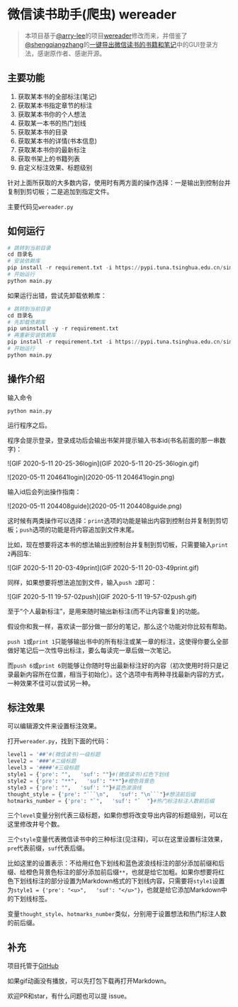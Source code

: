 # 微信读书助手(爬虫) wereader

> 本项目基于[@arry-lee](https://github.com/arry-lee)的项目[wereader](https://github.com/arry-lee/wereader/issues/20)修改而来，并借鉴了[@shengqiangzhang](https://github.com/shengqiangzhang)的[一键导出微信读书的书籍和笔记]([https://github.com/shengqiangzhang/examples-of-web-crawlers/tree/master/12.%E4%B8%80%E9%94%AE%E5%AF%BC%E5%87%BA%E5%BE%AE%E4%BF%A1%E8%AF%BB%E4%B9%A6%E7%9A%84%E4%B9%A6%E7%B1%8D%E5%92%8C%E7%AC%94%E8%AE%B0](https://github.com/shengqiangzhang/examples-of-web-crawlers/tree/master/12.一键导出微信读书的书籍和笔记))中的GUI登录方法，感谢原作者、感谢开源。

## 主要功能

1. 获取某本书的全部标注(笔记)
2. 获取某本书指定章节的标注
3. 获取某本书你的个人想法
4. 获取某一本书的热门划线
5. 获取某本书的目录
6. 获取某本书的详情(书本信息)
7. 获取某本书你的最新标注
8. 获取书架上的书籍列表
9. 自定义标注效果、标题级别

针对上面所获取的大多数内容，使用时有两方面的操作选择：一是输出到控制台并复制到剪切板；二是追加到指定文件。


主要代码见`wereader.py`

## 如何运行

```python
# 跳转到当前目录
cd 目录名
# 安装依赖库
pip install -r requirement.txt -i https://pypi.tuna.tsinghua.edu.cn/simple
# 开始运行
python main.py
```

如果运行出错，尝试先卸载依赖库：

```python
# 跳转到当前目录
cd 目录名
# 先卸载依赖库
pip uninstall -y -r requirement.txt
# 再重新安装依赖库
pip install -r requirement.txt -i https://pypi.tuna.tsinghua.edu.cn/simple
# 开始运行
python main.py
```

## 操作介绍

输入命令

```
python main.py
```

运行程序之后。

程序会提示登录，登录成功后会输出书架并提示输入书本id(书名前面的那一串数字)：

![GIF 2020-5-11 20-25-36login](GIF 2020-5-11 20-25-36login.gif)

![2020-05-11 204641login](2020-05-11 204641login.png)

输入id后会列出操作指南：

![2020-05-11 204408guide](2020-05-11 204408guide.png)

这时候有两类操作可以选择：`print`选项的功能是输出内容到控制台并复制到剪切板；`push`选项的功能是将内容追加到文件末尾。

比如，现在想要将这本书的想法输出到控制台并复制到剪切板，只需要输入`print 2`再回车:

![GIF 2020-5-11 20-03-49print](GIF 2020-5-11 20-03-49print.gif)

同样，如果想要将想法追加到文件，输入`push 2`即可：

![GIF 2020-5-11 19-57-02push](GIF 2020-5-11 19-57-02push.gif)

至于“个人最新标注”，是用来随时输出新标注(而不让内容重复)的功能。

假设你和我一样，喜欢读一部分做一部分的笔记，那么这个功能对你比较有帮助。

`push 1`或`print 1`只能够输出书中的所有标注或某一章的标注，这使得你要么全部做好笔记后一次性导出标注，要么每读完一章后做一次笔记。

而`push 6`或`print 6`则能够让你随时导出最新标注好的内容（初次使用时将只是记录最新内容所在位置，相当于初始化）。这个选项中有两种寻找最新内容的方式，一种效果不佳可以尝试另一种。

## 标注效果

可以编辑源文件来设置标注效果。

打开`wereader.py`，找到下面的代码：

```python
level1 = '##'#(微信读书)一级标题
level2 = '###'#二级标题
level3 = '####'#三级标题
style1 = {'pre': "",   'suf': ""}#(微信读书)红色下划线
style2 = {'pre': "**",   'suf': "**"}#橙色背景色
style3 = {'pre': "",   'suf': ""}#蓝色波浪线
thought_style = {'pre': "```\n",   'suf': "\n```"}#想法前后缀
hotmarks_number = {'pre': "`",   'suf': "`  "}#热门标注标注人数前后缀
```

三个`level`变量分别代表三级标题，如果你想将改变导出内容的标题级别，可以在这里修改井号个数。

三个`style`变量代表微信读书中的三种标注(见注释)，可以在这里设置标注效果，`pre`代表前缀，`suf`代表后缀。

比如这里的设置表示：不给用红色下划线和蓝色波浪线标注的部分添加前缀和后缀、给橙色背景色标注的部分添加前后缀`**`，也就是给它加粗。如果你想要将红色下划线标注的部分设置为Markdown格式的下划线内容，只需要将`style1`设置为`style1 = {'pre': "<u>",   'suf': "</u>"}`，也就是给它添加Markdown中的下划线标签。

变量`thought_style`、`hotmarks_number`类似，分别用于设置想法和热门标注人数的前后缀。

## 补充

项目托管于[GitHub](https://github.com/liuhao326/pythontools/tree/master/wereader)

如果gif动画没有播放，可以先打包下载再打开Markdown。

欢迎PR和star，有什么问题也可以提 issue。